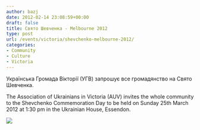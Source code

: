 ```yaml
---
author: bazj
date: 2012-02-14 23:08:59+00:00
draft: false
title: Свято Шевченка - Melbourne 2012
type: post
url: /events/victoria/shevchenko-melbourne-2012/
categories:
- Community
- Culture
- Victoria
---
```


Українська Громада Вікторії (УГВ) запрошує все громадянство на Свято Шевченка.

The Association of Ukrainians in Victoria (AUV) invites the whole community to the Shevchenko Commemoration Day to be held on Sunday 25th March 2012 at 1:30 pm in the Ukrainian House, Essendon.

[![](http://www.ozeukes.com/wp-content/uploads/2012/02/shevchenko-2012-v-21.jpg)
](http://www.ozeukes.com/wp-content/uploads/2012/02/shevchenko-2012-v-21.jpg)


